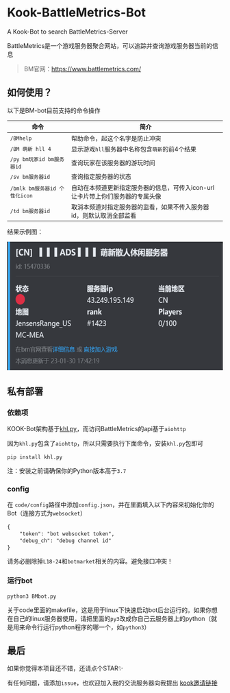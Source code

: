 # Kook-BattleMetrics-Bot
A Kook-Bot to search BattleMetrics-Server

BattleMetrics是一个游戏服务器聚合网站，可以追踪并查询游戏服务器当前的信息

>BM官网：https://www.battlemetrics.com/

## 如何使用？

以下是BM-bot目前支持的命令操作

| 命令                            | 简介                                                         |
| ------------------------------- | ------------------------------------------------------------ |
| `/BMhelp`                       | 帮助命令，起这个名字是防止冲突                               |
| `/BM 萌新 hll 4`                | 显示游戏`hll`服务器中名称包含`萌新`的前4个结果               |
| `/py bm玩家id bm服务器id`       | 查询玩家在该服务器的游玩时间                                 |
| `/sv bm服务器id`                | 查询指定服务器的状态                                         |
| `/bmlk bm服务器id 个性化icon` | 自动在本频道更新指定服务器的信息，可传入icon-url让卡片带上你们服务器的专属头像 |
| `/td bm服务器id`                | 取消本频道对指定服务器的监看，如果不传入服务器id，则默认取消全部监看 |


结果示例图：

<img src="./screenshots/bmlk.png" wight="400px" height="300px">


## 私有部署

### 依赖项

KOOK-Bot架构基于[khl.py](https://github.com/TWT233/khl.py/tree/main)，而访问BattleMetrics的api基于`aiohttp`

因为`khl.py`包含了`aiohttp`，所以只需要执行下面命令，安装`khl.py`包即可

~~~
pip install khl.py
~~~

注：安装之前请确保你的Python版本高于`3.7`

### config

在 `code/config`路径中添加`config.json`，并在里面填入以下内容来初始化你的Bot（连接方式为`websocket`）

```
{
    "token": "bot websocket token",
    "debug_ch": "debug channel id"
}
```

请务必删除掉`L18-24`和`botmarket`相关的内容。避免接口冲突！

### 运行bot

~~~
python3 BMbot.py
~~~

关于code里面的makefile，这是用于linux下快速启动bot后台运行的。如果你想在自己的linux服务器使用，请把里面的`py3`改成你自己云服务器上的python（就是用来命令行运行python程序的哪一个，如`python3`）

## 最后

如果你觉得本项目还不错，还请点个STAR✨

有任何问题，请添加`issue`，也欢迎加入我的交流服务器向我提出 [kook邀请链接](https://kook.top/gpbTwZ)
